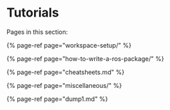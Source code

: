 # Tutorials

Pages in this section:

{% page-ref page="workspace-setup/" %}

{% page-ref page="how-to-write-a-ros-package/" %}

{% page-ref page="cheatsheets.md" %}

{% page-ref page="miscellaneous/" %}

{% page-ref page="dump1.md" %}

